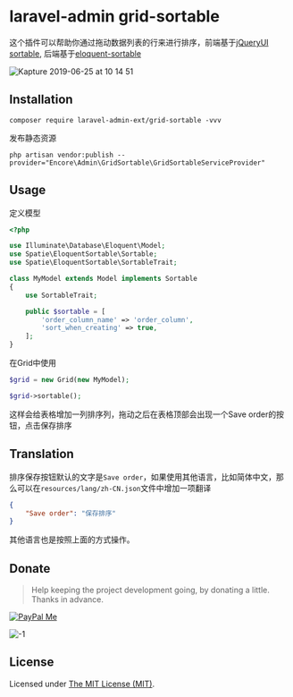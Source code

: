 laravel-admin grid-sortable
======

这个插件可以帮助你通过拖动数据列表的行来进行排序，前端基于[jQueryUI sortable](https://jqueryui.com/sortable/), 后端基于[eloquent-sortable](https://github.com/spatie/eloquent-sortable)

![Kapture 2019-06-25 at 10 14 51](https://user-images.githubusercontent.com/1479100/60064224-50b97080-9732-11e9-8023-431fc6fe81a5.gif)

## Installation

```shell
composer require laravel-admin-ext/grid-sortable -vvv
```

发布静态资源

```shell
php artisan vendor:publish --provider="Encore\Admin\GridSortable\GridSortableServiceProvider"
```


## Usage

定义模型

```php
<?php

use Illuminate\Database\Eloquent\Model;
use Spatie\EloquentSortable\Sortable;
use Spatie\EloquentSortable\SortableTrait;

class MyModel extends Model implements Sortable
{
    use SortableTrait;

    public $sortable = [
        'order_column_name' => 'order_column',
        'sort_when_creating' => true,
    ];
}
```

在Grid中使用

```php
$grid = new Grid(new MyModel);

$grid->sortable();
```

这样会给表格增加一列排序列，拖动之后在表格顶部会出现一个Save order的按钮，点击保存排序

## Translation

排序保存按钮默认的文字是`Save order`，如果使用其他语言，比如简体中文，那么可以在`resources/lang/zh-CN.json`文件中增加一项翻译

```json
{
    "Save order": "保存排序"
}
```

其他语言也是按照上面的方式操作。

## Donate

> Help keeping the project development going, by donating a little. Thanks in advance.

[![PayPal Me](https://img.shields.io/badge/Donate-PayPal-green.svg)](https://www.paypal.me/zousong)

![-1](https://cloud.githubusercontent.com/assets/1479100/23287423/45c68202-fa78-11e6-8125-3e365101a313.jpg)

License
------------
Licensed under [The MIT License (MIT)](LICENSE).
